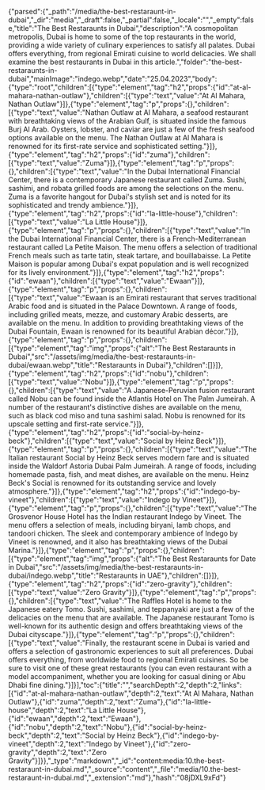 {"parsed":{"_path":"/media/the-best-restaraunt-in-dubai","_dir":"media","_draft":false,"_partial":false,"_locale":"","_empty":false,"title":"The Best Restaraunts in Dubai","description":"A cosmopolitan metropolis, Dubai is home to some of the top restaurants in the world, providing a wide variety of culinary experiences to satisfy all palates. Dubai offers everything, from regional Emirati cuisine to world delicacies. We shall examine the best restaurants in Dubai in this article.","folder":"the-best-restaraunts-in-dubai","mainImage":"indego.webp","date":"25.04.2023","body":{"type":"root","children":[{"type":"element","tag":"h2","props":{"id":"at-al-mahara-nathan-outlaw"},"children":[{"type":"text","value":"At Al Mahara, Nathan Outlaw"}]},{"type":"element","tag":"p","props":{},"children":[{"type":"text","value":"Nathan Outlaw at Al Mahara, a seafood restaurant with breathtaking views of the Arabian Gulf, is situated inside the famous Burj Al Arab. Oysters, lobster, and caviar are just a few of the fresh seafood options available on the menu. The Nathan Outlaw at Al Mahara is renowned for its first-rate service and sophisticated setting."}]},{"type":"element","tag":"h2","props":{"id":"zuma"},"children":[{"type":"text","value":"Zuma"}]},{"type":"element","tag":"p","props":{},"children":[{"type":"text","value":"In the Dubai International Financial Center, there is a contemporary Japanese restaurant called Zuma. Sushi, sashimi, and robata grilled foods are among the selections on the menu. Zuma is a favorite hangout for Dubai's stylish set and is noted for its sophisticated and trendy ambience."}]},{"type":"element","tag":"h2","props":{"id":"la-little-house"},"children":[{"type":"text","value":"La Little House"}]},{"type":"element","tag":"p","props":{},"children":[{"type":"text","value":"In the Dubai International Financial Center, there is a French-Mediterranean restaurant called La Petite Maison. The menu offers a selection of traditional French meals such as tarte tatin, steak tartare, and bouillabaisse. La Petite Maison is popular among Dubai's expat population and is well recognized for its lively environment."}]},{"type":"element","tag":"h2","props":{"id":"ewaan"},"children":[{"type":"text","value":"Ewaan"}]},{"type":"element","tag":"p","props":{},"children":[{"type":"text","value":"Ewaan is an Emirati restaurant that serves traditional Arabic food and is situated in the Palace Downtown. A range of foods, including grilled meats, mezze, and customary Arabic desserts, are available on the menu. In addition to providing breathtaking views of the Dubai Fountain, Ewaan is renowned for its beautiful Arabian décor."}]},{"type":"element","tag":"p","props":{},"children":[{"type":"element","tag":"img","props":{"alt":"The Best Restaraunts in Dubai","src":"/assets/img/media/the-best-restaraunts-in-dubai/ewaan.webp","title":"Restaraunts in Dubai"},"children":[]}]},{"type":"element","tag":"h2","props":{"id":"nobu"},"children":[{"type":"text","value":"Nobu"}]},{"type":"element","tag":"p","props":{},"children":[{"type":"text","value":"A Japanese-Peruvian fusion restaurant called Nobu can be found inside the Atlantis Hotel on The Palm Jumeirah. A number of the restaurant's distinctive dishes are available on the menu, such as black cod miso and tuna sashimi salad. Nobu is renowned for its upscale setting and first-rate service."}]},{"type":"element","tag":"h2","props":{"id":"social-by-heinz-beck"},"children":[{"type":"text","value":"Social by Heinz Beck"}]},{"type":"element","tag":"p","props":{},"children":[{"type":"text","value":"The Italian restaurant Social by Heinz Beck serves modern fare and is situated inside the Waldorf Astoria Dubai Palm Jumeirah. A range of foods, including homemade pasta, fish, and meat dishes, are available on the menu. Heinz Beck's Social is renowned for its outstanding service and lovely atmosphere."}]},{"type":"element","tag":"h2","props":{"id":"indego-by-vineet"},"children":[{"type":"text","value":"Indego by Vineet"}]},{"type":"element","tag":"p","props":{},"children":[{"type":"text","value":"The Grosvenor House Hotel has the Indian restaurant Indego by Vineet. The menu offers a selection of meals, including biryani, lamb chops, and tandoori chicken. The sleek and contemporary ambience of Indego by Vineet is renowned, and it also has breathtaking views of the Dubai Marina."}]},{"type":"element","tag":"p","props":{},"children":[{"type":"element","tag":"img","props":{"alt":"The Best Restaraunts for Date in Dubai","src":"/assets/img/media/the-best-restaraunts-in-dubai/indego.webp","title":"Restaraunts in UAE"},"children":[]}]},{"type":"element","tag":"h2","props":{"id":"zero-gravity"},"children":[{"type":"text","value":"Zero Gravity"}]},{"type":"element","tag":"p","props":{},"children":[{"type":"text","value":"The Raffles Hotel is home to the Japanese eatery Tomo. Sushi, sashimi, and teppanyaki are just a few of the delicacies on the menu that are available. The Japanese restaurant Tomo is well-known for its authentic design and offers breathtaking views of the Dubai cityscape."}]},{"type":"element","tag":"p","props":{},"children":[{"type":"text","value":"Finally, the restaurant scene in Dubai is varied and offers a selection of gastronomic experiences to suit all preferences. Dubai offers everything, from worldwide food to regional Emirati cuisines. So be sure to visit one of these great restaurants (you can even restaurant with a model accompaniment, whether you are looking for casual dining or Abu Dhabi fine dining."}]}],"toc":{"title":"","searchDepth":2,"depth":2,"links":[{"id":"at-al-mahara-nathan-outlaw","depth":2,"text":"At Al Mahara, Nathan Outlaw"},{"id":"zuma","depth":2,"text":"Zuma"},{"id":"la-little-house","depth":2,"text":"La Little House"},{"id":"ewaan","depth":2,"text":"Ewaan"},{"id":"nobu","depth":2,"text":"Nobu"},{"id":"social-by-heinz-beck","depth":2,"text":"Social by Heinz Beck"},{"id":"indego-by-vineet","depth":2,"text":"Indego by Vineet"},{"id":"zero-gravity","depth":2,"text":"Zero Gravity"}]}},"_type":"markdown","_id":"content:media:10.the-best-restaraunt-in-dubai.md","_source":"content","_file":"media/10.the-best-restaraunt-in-dubai.md","_extension":"md"},"hash":"08jDXL9xFd"}